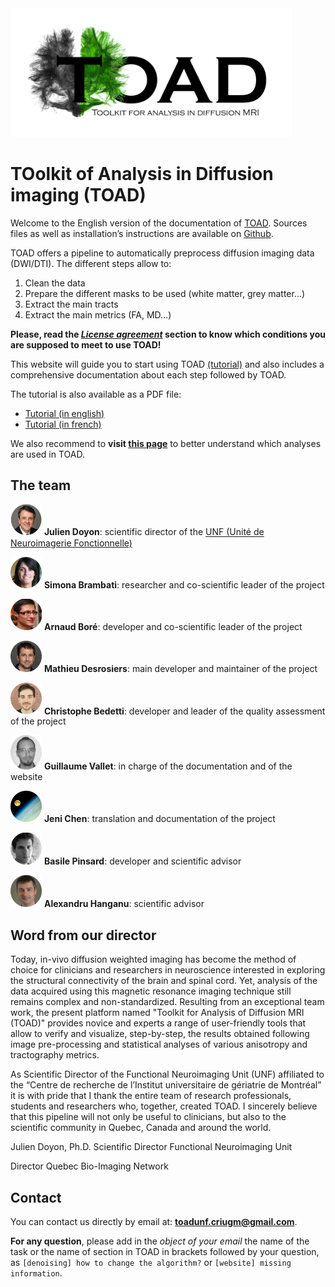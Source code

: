 <img src="figs/toad_logo.png" alt="Toad logo" style="width: 450px;"/>

# TOolkit of Analysis in Diffusion imaging (TOAD)

Welcome to the English version of the documentation of [TOAD](http://unf-montreal.ca/toad/).
Sources files as well as installation’s instructions are available on [Github](https://github.com/UNFmontreal/toad).

TOAD offers a pipeline to automatically preprocess diffusion imaging data (DWI/DTI).
The different steps allow to:

1. Clean the data
2. Prepare the different masks to be used (white matter, grey matter...)
3. Extract the main tracts
4. Extract the main metrics (FA, MD...)

**Please, read the [*License agreement*](about/license.md) section to know which conditions you are supposed to meet to use TOAD!**

This website will guide you to start using TOAD [(tutorial)](tuto/01-requirements.md) and also includes a comprehensive documentation about each step followed by TOAD.

The tutorial is also available as a PDF file:

- [Tutorial (in english)](../../Toad_Tuto_en.pdf)
- [Tutorial (in french)](../../Toad_Tuto_fr.pdf)

We also recommend to **visit [this page](tuto/00-refs.md)** to better understand which analyses are used in TOAD.


## The team

<img src="figs/JDoyon.jpg" alt="Julien Doyon" style="width: 50px;"/> **Julien Doyon**:  scientific director of the [UNF (Unité de Neuroimagerie Fonctionnelle)](www.unf-montreal.ca)

<img src="figs/SBrambati.jpg" alt="Simona Brambati" style="width: 50px;"/> **Simona Brambati**: researcher and co-scientific leader of the project

<img src="figs/ABore.jpg" alt="Arnaud Boré" style="width: 50px;"/> **Arnaud Boré**: developer and co-scientific leader of the project

<img src="figs/MDesrosiers.jpg" alt="Mathieu Desrosiers" style="width: 50px;"/> **Mathieu Desrosiers**: main developer and maintainer of the project

<img src="figs/CBedetti.jpg" alt="Christophe Bedetti" style="width: 50px;"/> **Christophe Bedetti**: developer and leader of the quality assessment of the project 

<img src="figs/GVallet.jpg" alt="Guillaume Vallet" style="width: 50px;"/>  **Guillaume Vallet**: in charge of the documentation and of the website

<img src="figs/JChen.jpg" alt="Jeni Chen" style="width: 50px;"/> **Jeni Chen**: translation and documentation of the project

<img src="figs/BPinsard.jpg" alt="Basile Pinsard" style="width: 50px;"/> **Basile Pinsard**: developer and scientific advisor

<img src="figs/AHanganu.jpg" alt="Alexandru Hanganu" style="width: 50px;"/> **Alexandru Hanganu**: scientific advisor


## Word from our director

Today, in-vivo diffusion weighted imaging has become the method of choice for clinicians and researchers in neuroscience interested in exploring the structural connectivity of the brain and spinal cord. Yet, analysis of the data acquired using this magnetic resonance imaging technique still remains complex and non-standardized. Resulting from an exceptional team work, the present platform named "Toolkit for Analysis of Diffusion MRI (TOAD)" provides novice and experts a range of user-friendly tools that allow to verify and visualize, step-by-step, the results obtained following image pre-processing and statistical analyses of various anisotropy and tractography metrics.  

As Scientific Director of the Functional Neuroimaging Unit (UNF) affiliated to the “Centre de recherche de l’Institut universitaire de gériatrie de Montréal” it is with pride that I thank the entire team of research professionals, students and researchers who, together, created TOAD. I sincerely believe that this pipeline will not only be useful to clinicians, but also to the scientific community in Quebec, Canada and around the world.

Julien Doyon, Ph.D.
Scientific Director
Functional Neuroimaging Unit

Director
Quebec Bio-Imaging Network


## Contact

You can contact us directly by email at: [**toadunf.criugm@gmail.com**](toadunf.criugm@gmail.com).

**For any question**, please add in the *object of your email* the name of the task or the name of section in TOAD in brackets followed by your question, as `[denoising] how to change the algorithm?` or `[website] missing information`.

